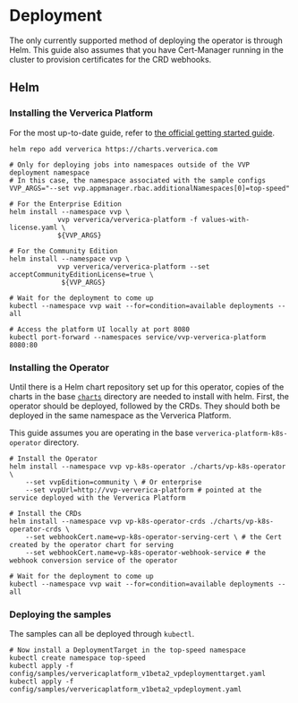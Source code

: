 # Deployment

The only currently supported method of deploying the operator
is through Helm. This guide also assumes that you have Cert-Manager
running in the cluster to provision certificates for the CRD webhooks.

## Helm

### Installing the Ververica Platform

For the most up-to-date guide, refer to [the official getting started guide](https://www.ververica.com/getting-started).

```shell
helm repo add ververica https://charts.ververica.com

# Only for deploying jobs into namespaces outside of the VVP deployment namespace
# In this case, the namespace associated with the sample configs
VVP_ARGS="--set vvp.appmanager.rbac.additionalNamespaces[0]=top-speed"

# For the Enterprise Edition
helm install --namespace vvp \
            vvp ververica/ververica-platform -f values-with-license.yaml \
            ${VVP_ARGS}

# For the Community Edition
helm install --namespace vvp \
            vvp ververica/ververica-platform --set acceptCommunityEditionLicense=true \
             ${VVP_ARGS}

# Wait for the deployment to come up
kubectl --namespace vvp wait --for=condition=available deployments --all

# Access the platform UI locally at port 8080
kubectl port-forward --namespaces service/vvp-ververica-platform 8080:80
```

### Installing the Operator

Until there is a Helm chart repository set up for this operator, copies of the charts
in the base [`charts`](../../charts) directory are needed to install with helm.
First, the operator should be deployed, followed by the CRDs. They should both be deployed
in the same namespace as the Ververica Platform.

This guide assumes you are operating in the base `ververica-platform-k8s-operator` directory.

```shell
# Install the Operator 
helm install --namespace vvp vp-k8s-operator ./charts/vp-k8s-operator \
    --set vvpEdition=community \ # Or enterprise
    --set vvpUrl=http://vvp-ververica-platform # pointed at the service deployed with the Ververica Platform 

# Install the CRDs
helm install --namespace vvp vp-k8s-operator-crds ./charts/vp-k8s-operator-crds \
    --set webhookCert.name=vp-k8s-operator-serving-cert \ # the Cert created by the operator chart for serving
    --set webhookCert.name=vp-k8s-operator-webhook-service # the webhook conversion service of the operator

# Wait for the deployment to come up
kubectl --namespace vvp wait --for=condition=available deployments --all
```

### Deploying the samples

The samples can all be deployed through `kubectl`.

```shell
# Now install a DeploymentTarget in the top-speed namespace
kubectl create namespace top-speed
kubectl apply -f config/samples/ververicaplatform_v1beta2_vpdeploymenttarget.yaml
kubectl apply -f config/samples/ververicaplatform_v1beta2_vpdeployment.yaml
```

